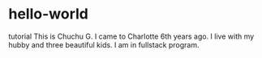 # hello-world
tutorial 
This is Chuchu G. I came to Charlotte 6th years ago. I live with my hubby and three beautiful kids.
I am in fullstack program.

